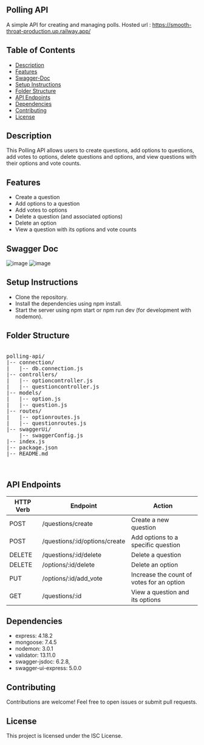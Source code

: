 ## Polling API
A simple API for creating and managing polls.
Hosted url : https://smooth-throat-production.up.railway.app/

## Table of Contents

- [Description](#description)
- [Features](#features)
- [Swagger-Doc](#swagger-Doc)
- [Setup Instructions](#setup-instructions)
- [Folder Structure](#folder-structure)
- [API Endpoints](#api-endpoints)
- [Dependencies](#dependencies)
- [Contributing](#contributing)
- [License](#license)




## Description
This Polling API allows users to create questions, add options to questions, add votes to options, delete questions and options, and view questions with their options and vote counts.

## Features
- Create a question
- Add options to a question
- Add votes to options
- Delete a question (and associated options)
- Delete an option
- View a question with its options and vote counts

## Swagger Doc
![image](https://github.com/gauravmittal54/Polling-Api/assets/61792468/d490c13c-edc9-44ed-ac45-d5c614439dbd)
![image](https://github.com/gauravmittal54/Polling-Api/assets/61792468/fdcd5680-d6d6-4f5f-ae95-1e0e9989a773)



## Setup Instructions
- Clone the repository.
- Install the dependencies using npm install.
- Start the server using npm start or npm run dev (for development with nodemon).

## Folder Structure

<pre>

polling-api/
|-- connection/
|   |-- db.connection.js
|-- controllers/
|   |-- optioncontroller.js
|   |-- questioncontroller.js
|-- models/
|   |-- option.js
|   |-- question.js
|-- routes/
|   |-- optionroutes.js
|   |-- questionroutes.js
|-- swaggerUi/
    |-- swaggerConfig.js
|-- index.js
|-- package.json
|-- README.md

  
</pre>

## API Endpoints

| HTTP Verb | Endpoint                               | Action                                              |
| --------- | -------------------------------------- | --------------------------------------------------- |
| POST      | /questions/create                      | Create a new question                              |
| POST      | /questions/:id/options/create          | Add options to a specific question                 |
| DELETE    | /questions/:id/delete                  | Delete a question                                  |
| DELETE    | /options/:id/delete                    | Delete an option                                   |
| PUT       | /options/:id/add_vote                  | Increase the count of votes for an option          |
| GET       | /questions/:id                         | View a question and its options                    |


## Dependencies
- express: 4.18.2
- mongoose: 7.4.5
- nodemon: 3.0.1
- validator: 13.11.0
- swagger-jsdoc: 6.2.8,
- swagger-ui-express: 5.0.0

## Contributing
Contributions are welcome! Feel free to open issues or submit pull requests.

## License
This project is licensed under the ISC License.
